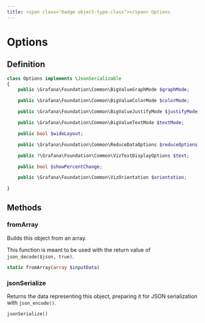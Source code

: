 ```yaml
---
title: <span class="badge object-type-class"></span> Options
---
```

# <span class="badge object-type-class"></span> Options

## Definition

```php
class Options implements \JsonSerializable
{
    public \Grafana\Foundation\Common\BigValueGraphMode $graphMode;

    public \Grafana\Foundation\Common\BigValueColorMode $colorMode;

    public \Grafana\Foundation\Common\BigValueJustifyMode $justifyMode;

    public \Grafana\Foundation\Common\BigValueTextMode $textMode;

    public bool $wideLayout;

    public \Grafana\Foundation\Common\ReduceDataOptions $reduceOptions;

    public ?\Grafana\Foundation\Common\VizTextDisplayOptions $text;

    public bool $showPercentChange;

    public \Grafana\Foundation\Common\VizOrientation $orientation;

}
```
## Methods

### <span class="badge object-method"></span> fromArray

Builds this object from an array.

This function is meant to be used with the return value of `json_decode($json, true)`.

```php
static fromArray(array $inputData)
```

### <span class="badge object-method"></span> jsonSerialize

Returns the data representing this object, preparing it for JSON serialization with `json_encode()`.

```php
jsonSerialize()
```

